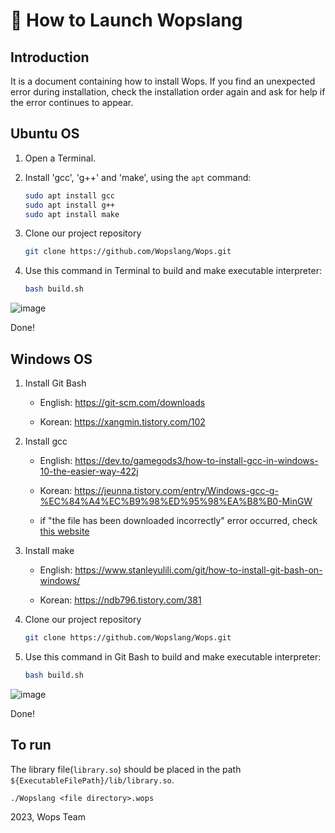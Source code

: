 # :rocket: How to Launch Wopslang

## Introduction

It is a document containing how to install Wops. If you find an unexpected error during installation, check the installation order again and ask for help if the error continues to appear.

## Ubuntu OS

1. Open a Terminal.
2. Install 'gcc', 'g++' and 'make', using the `apt` command:

   ```bash
   sudo apt install gcc
   sudo apt install g++
   sudo apt install make
   ```
3. Clone our project repository

   ```bash
   git clone https://github.com/Wopslang/Wops.git
   ```

4. Use this command in Terminal to build and make executable interpreter:

   ```bash
   bash build.sh
   ```

![image](https://user-images.githubusercontent.com/74172008/148312799-cf351f1b-3a83-4af0-a61d-e0fb81693d05.png)

Done!

## Windows OS
1. Install Git Bash
   - English: https://git-scm.com/downloads

   - Korean: https://xangmin.tistory.com/102

2. Install gcc
   - English: https://dev.to/gamegods3/how-to-install-gcc-in-windows-10-the-easier-way-422j
   
   - Korean: https://jeunna.tistory.com/entry/Windows-gcc-g-%EC%84%A4%EC%B9%98%ED%95%98%EA%B8%B0-MinGW

   - if "the file has been downloaded incorrectly" error occurred, check [this website](https://suji-choi.tistory.com/34)

3. Install make
   - English: https://www.stanleyulili.com/git/how-to-install-git-bash-on-windows/

   - Korean: https://ndb796.tistory.com/381

4. Clone our project repository

   ```bash
   git clone https://github.com/Wopslang/Wops.git
    ```

5. Use this command in Git Bash to build and make executable interpreter:

   ```bash
   bash build.sh
   ```

![image](https://user-images.githubusercontent.com/74172008/148321362-b722b387-5fb0-4795-8aab-8dfb984fcf90.png)

Done!

## To run

The library file(`library.so`) should be placed in the path `${ExecutableFilePath}/lib/library.so`.

```
./Wopslang <file directory>.wops
```

2023, Wops Team
